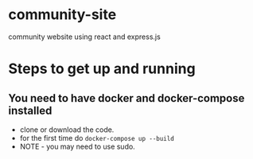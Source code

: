 # community-site
community website using react and express.js

# Steps to get up and running
## You need to have docker and docker-compose installed

* clone or download the code.
* for the first time do `docker-compose up --build`
* NOTE - you may need to use sudo.
